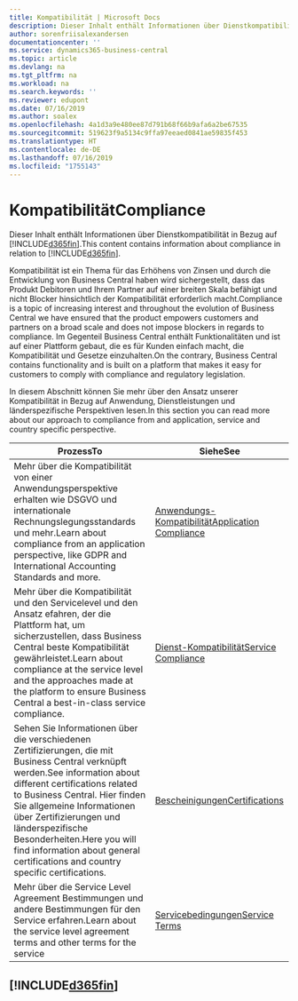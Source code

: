 ```yaml
---
title: Kompatibilität | Microsoft Docs
description: Dieser Inhalt enthält Informationen über Dienstkompatibilität in Bezug auf Business Central.
author: sorenfriisalexandersen
documentationcenter: ''
ms.service: dynamics365-business-central
ms.topic: article
ms.devlang: na
ms.tgt_pltfrm: na
ms.workload: na
ms.search.keywords: ''
ms.reviewer: edupont
ms.date: 07/16/2019
ms.author: soalex
ms.openlocfilehash: 4a1d3a9e480ee87d791b68f66b9afa6a2be67535
ms.sourcegitcommit: 519623f9a5134c9ffa97eeaed0841ae59835f453
ms.translationtype: HT
ms.contentlocale: de-DE
ms.lasthandoff: 07/16/2019
ms.locfileid: "1755143"
---
```

# <a name="compliance"></a><span data-ttu-id="8399c-103">Kompatibilität</span><span class="sxs-lookup"><span data-stu-id="8399c-103">Compliance</span></span>
<span data-ttu-id="8399c-104">Dieser Inhalt enthält Informationen über Dienstkompatibilität in Bezug auf [!INCLUDE[d365fin](../includes/d365fin_md.md)].</span><span class="sxs-lookup"><span data-stu-id="8399c-104">This content contains information about compliance in relation to [!INCLUDE[d365fin](../includes/d365fin_md.md)].</span></span>  

<span data-ttu-id="8399c-105">Kompatibilität ist ein Thema für das Erhöhens von Zinsen und durch die Entwicklung von Business Central haben wird sichergestellt, dass das Produkt Debitoren und Ihrem Partner auf einer breiten Skala befähigt und nicht Blocker hinsichtlich der Kompatibilität erforderlich macht.</span><span class="sxs-lookup"><span data-stu-id="8399c-105">Compliance is a topic of increasing interest and throughout the evolution of Business Central we have ensured that the product empowers customers and partners on a broad scale and does not impose blockers in regards to compliance.</span></span> <span data-ttu-id="8399c-106">Im Gegenteil Business Central enthält Funktionalitäten und ist auf einer Plattform gebaut, die es für Kunden einfach macht, die Kompatibilität und Gesetze einzuhalten.</span><span class="sxs-lookup"><span data-stu-id="8399c-106">On the contrary, Business Central contains functionality and is built on a platform that makes it easy for customers to comply with compliance and regulatory legislation.</span></span>

<span data-ttu-id="8399c-107">In diesem Abschnitt können Sie mehr über den Ansatz unserer Kompatibilität in Bezug auf Anwendung, Dienstleistungen und länderspezifische Perspektiven lesen.</span><span class="sxs-lookup"><span data-stu-id="8399c-107">In this section you can read more about our approach to compliance from and application, service and country specific perspective.</span></span>

|<span data-ttu-id="8399c-108">**Prozess**</span><span class="sxs-lookup"><span data-stu-id="8399c-108">**To**</span></span>|<span data-ttu-id="8399c-109">**Siehe**</span><span class="sxs-lookup"><span data-stu-id="8399c-109">**See**</span></span>|  
|------------|-------------|  
|<span data-ttu-id="8399c-110">Mehr über die Kompatibilität von einer Anwendungsperspektive erhalten wie DSGVO und internationale Rechnungslegungsstandards und mehr.</span><span class="sxs-lookup"><span data-stu-id="8399c-110">Learn about compliance from an application perspective, like GDPR and International Accounting Standards and more.</span></span>|[<span data-ttu-id="8399c-111">Anwendungs-Kompatibilität</span><span class="sxs-lookup"><span data-stu-id="8399c-111">Application Compliance</span></span>](compliance-application-compliance.md)|  
|<span data-ttu-id="8399c-112">Mehr über die Kompatibilität und den Servicelevel und den Ansatz efahren, der die Plattform hat, um sicherzustellen, dass Business Central beste Kompatibilität gewährleistet.</span><span class="sxs-lookup"><span data-stu-id="8399c-112">Learn about compliance at the service level and the approaches made at the platform to ensure Business Central a best-in-class service compliance.</span></span>|[<span data-ttu-id="8399c-113">Dienst-Kompatibilität</span><span class="sxs-lookup"><span data-stu-id="8399c-113">Service Compliance</span></span>](compliance-service-compliance.md)|  
|<span data-ttu-id="8399c-114">Sehen Sie Informationen über die verschiedenen Zertifizierungen, die mit Business Central verknüpft werden.</span><span class="sxs-lookup"><span data-stu-id="8399c-114">See information about different certifications related to Business Central.</span></span> <span data-ttu-id="8399c-115">Hier finden Sie allgemeine Informationen über Zertifizierungen und länderspezifische Besonderheiten.</span><span class="sxs-lookup"><span data-stu-id="8399c-115">Here you will find information about general certifications and country specific certifications.</span></span>|[<span data-ttu-id="8399c-116">Bescheinigungen</span><span class="sxs-lookup"><span data-stu-id="8399c-116">Certifications</span></span>](compliance-certifications.md)|  
|<span data-ttu-id="8399c-117">Mehr über die Service Level Agreement Bestimmungen und andere Bestimmungen für den Service erfahren.</span><span class="sxs-lookup"><span data-stu-id="8399c-117">Learn about the service level agreement terms and other terms for the service</span></span>|[<span data-ttu-id="8399c-118">Servicebedingungen</span><span class="sxs-lookup"><span data-stu-id="8399c-118">Service Terms</span></span>](compliance-service-compliance.md#service-terms)|  

## [!INCLUDE[d365fin](../includes/free_trial_md.md)]  
